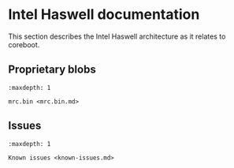 # Intel Haswell documentation

This section describes the Intel Haswell architecture as it relates to
coreboot.

## Proprietary blobs

```{toctree}
:maxdepth: 1

mrc.bin <mrc.bin.md>
```

## Issues

```{toctree}
:maxdepth: 1

Known issues <known-issues.md>
```
